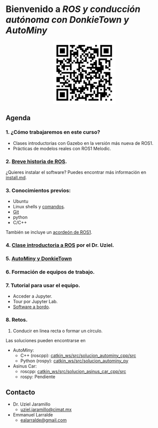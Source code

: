 # Bienvenido a *ROS y conducción autónoma con DonkieTown y AutoMiny*

<p align="center">
	<img src="https://github.com/L4rralde/DonkieTown_EIR_2023/blob/master/docs/imgs/repos-qr-code.png" width="200" height="200"/>
</p>

## Agenda
### 1. ¿Cómo trabajaremos en este curso?
- Clases introductorias con Gazebo en la versión más nueva de ROS1.
- Prácticas de modelos reales con ROS1 Melodic.

### 2. [Breve historia de ROS](https://docs.google.com/presentation/d/1448rrzZO1TJ6_GUowgdLRBvesh_EeMGizCUs7hxbvyo/edit?usp=share_link). <!--20 minutos -->

¿Quieres instalar el software? Puedes encontrar más información en [install.md](install.md). 

### 3. Conocimientos previos:
- Ubuntu
- Linux shells y [comandos](utils/linux_cheat_sheet.pdf).
- [Git](utils/git-cheat-sheet.pdf)
- python
- C/C++

También se incluye un [acordeón de ROS1](utils/ROScheatsheet.pdf). 

### 4. [Clase introductoria a ROS](ros_intro.md) por el Dr. Uziel.

### 5. [AutoMiny y DonkieTown](https://docs.google.com/presentation/d/1aW7goNB1AgBjKIaIBLm7a35ICOMWwXzFtctW1BGF978/edit?usp=share_link)

### 6. Formación de equipos de trabajo.

### 7. Tutorial para usar el equipo.
- Acceder a Jupyter.
- Tour por Jupyter Lab.
- [Software a bordo](software/README.md).

### 8. Retos.
1. Conducir en linea recta o formar un círculo.

Las soluciones pueden encontrarse en
- AutoMiny:
	- C++ (roscpp):
		[catkin_ws/src/solucion_autominy_cpp/src](../catkin_ws/src/solucion_autominy_cpp/src)
	- Python (rospy):
		[catkin_ws/src/solucion_autominy_py](../catkin_ws/src/solucion_autominy_py/src)
- Asinus Car:
	- roscpp:
		[catkin_ws/src/solucion_asinus_car_cpp/src](../catkin_ws/src/solucion_asinus_car_cpp/src)
	- rospy:
		Pendiente

## Contacto
- Dr. Uziel Jaramillo
	- uziel.jaramillo@cimat.mx
- Emmanuel Larralde
	- ealarralde@gmail.com
	
<!--
## TODO
- [x] Sobre ROS (Qué es, Historia, y dónde se usa). Emmanuel.
- [x] Conocimientos previos (Ubuntu,Shell,C/C++,python,Git). Emmanuel.
- [x] DonkieTown y AutoMiny. Emmanuel.
- [x] Cómo iniciar un proyecto en ROS. Uziel.
- [x] Cómo crear un nodo. Uziel
- [ ] Crar plantillas en C++ y python2
-->
